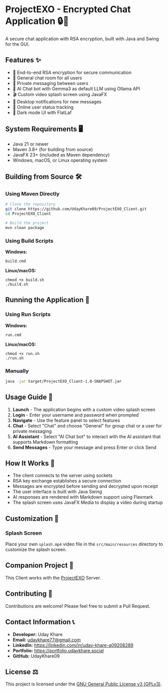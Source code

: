 # ProjectEXO - Encrypted Chat Application 🔒💬

A secure chat application with RSA encryption, built with Java and Swing for the GUI.

## Features ✨

- 🔐 End-to-end RSA encryption for secure communication
- 👥 General chat room for all users
- 💌 Private messaging between users
- 🤖 AI Chat bot with Gemma3 as default LLM using Ollama API
- 🎬 Custom video splash screen using JavaFX
- 🔔 Desktop notifications for new messages
- 👤 Online user status tracking
- 🌙 Dark mode UI with FlatLaf

## System Requirements 🖥️

- Java 21 or newer
- Maven 3.8+ (for building from source)
- JavaFX 23+ (included as Maven dependency)
- Windows, macOS, or Linux operating system

## Building from Source 🛠️

### Using Maven Directly

```bash
# Clone the repository
git clone https://github.com/UdayKhare09/ProjectEXO_Client.git
cd ProjectEXO_Client

# Build the project
mvn clean package
```

### Using Build Scripts

**Windows:**
```
build.cmd
```

**Linux/macOS:**
```
chmod +x build.sh
./build.sh
```

## Running the Application 🚀

### Using Run Scripts

**Windows:**
```
run.cmd
```

**Linux/macOS:**
```
chmod +x run.sh
./run.sh
```

### Manually

```bash
java -jar target/ProjectEXO_Client-1.0-SNAPSHOT.jar
```

## Usage Guide 📝

1. **Launch** - The application begins with a custom video splash screen
2. **Login** - Enter your username and password when prompted
3. **Navigate** - Use the feature panel to select features
4. **Chat** - Select "Chat" and choose "General" for group chat or a user for private messaging
5. **AI Assistant** - Select "AI Chat bot" to interact with the AI assistant that supports Markdown formatting
6. **Send Messages** - Type your message and press Enter or click Send

## How It Works 🧩

- The client connects to the server using sockets
- RSA key exchange establishes a secure connection
- Messages are encrypted before sending and decrypted upon receipt
- The user interface is built with Java Swing
- AI responses are rendered with Markdown support using Flexmark
- The splash screen uses JavaFX Media to display a video during startup

## Customization 🎨

### Splash Screen
Place your own `splash.mp4` video file in the `src/main/resources` directory to customize the splash screen.

## Companion Project 🤝

This Client works with the [ProjectEXO](https://github.com/UdayKhare09/ProjectEXO) Server.

## Contributing 🤝

Contributions are welcome! Please feel free to submit a Pull Request.

## Contact Information 📞

- **Developer:** Uday Khare
- **Email:** udaykhare77@gmail.com
- **LinkedIn:** https://linkedin.com/in/uday-khare-a09208289
- **Portfolio:** https://portfolio.udaykhare.social
- **GitHub:** UdayKhare09

## License ⚖️

This project is licensed under the [GNU General Public License v3 (GPLv3)](LICENSE).